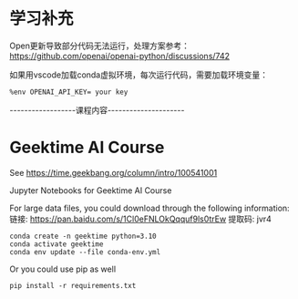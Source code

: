 # 学习补充
Open更新导致部分代码无法运行，处理方案参考：
https://github.com/openai/openai-python/discussions/742

如果用vscode加载conda虚拟环境，每次运行代码，需要加载环境变量：
```
%env OPENAI_API_KEY= your key
```

------------------课程内容---------------------
# Geektime AI Course

See https://time.geekbang.org/column/intro/100541001

Jupyter Notebooks for Geektime AI Course

For large data files, you could download through the following information:
链接: https://pan.baidu.com/s/1Cl0eFNLOkQqquf9ls0trEw 提取码: jvr4

```
conda create -n geektime python=3.10
conda activate geektime
conda env update --file conda-env.yml
```


Or you could use pip as well
```
pip install -r requirements.txt
```
